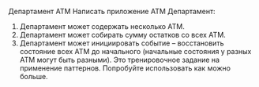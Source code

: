 Департамент ATM
Написать приложение ATM Департамент:
1) Департамент может содержать несколько ATM.
2) Департамент может собирать сумму остатков со всех ATM.
3) Департамент может инициировать событие – восстановить состояние всех
ATM до начального (начальные состояния у разных ATM могут быть
разными).
Это тренировочное задание на применение паттернов.
Попробуйте использовать как можно больше.